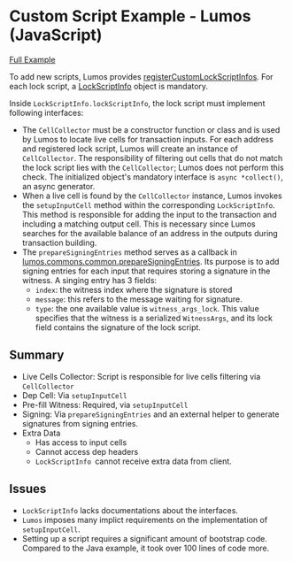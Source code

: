 # Custom Script Example - Lumos (JavaScript)

[Full Example](custom-script.test.js)

To add new scripts, Lumos provides [registerCustomLockScriptInfos]. For each lock script, a [LockScriptInfo] object is mandatory.

[registerCustomLockScriptInfos]: https://lumos-website-git-stable-magickbase.vercel.app/api/modules/common_scripts.html#registercustomlockscriptinfos-2
[LockScriptInfo]: https://lumos-website-git-stable-magickbase.vercel.app/api/interfaces/common_scripts.lockscriptinfo.html

Inside `LockScriptInfo.lockScriptInfo`, the lock script must implement following interfaces:

-   The `CellCollector` must be a constructor function or class and is used by Lumos to locate live cells for transaction inputs. For each address and registered lock script, Lumos will create an instance of `CellCollector`. The responsibility of filtering out cells that do not match the lock script lies with the `CellCollector`; Lumos does not perform this check. The initialized object's mandatory interface is `async *collect()`, an async generator.
-   When a live cell is found by the `CellCollector` instance, Lumos invokes the `setupInputCell` method within the corresponding `LockScriptInfo`. This method is responsible for adding the input to the transaction and including a matching output cell. This is necessary since Lumos searches for the available balance of an address in the outputs during transaction building.
-   The `prepareSigningEntries` method serves as a callback in [lumos.commons.common.prepareSigningEntries]. Its purpose is to add signing entries for each input that requires storing a signature in the witness. A singing entry has 3 fields:
    -   `index`: the witness index where the signature is stored
    -   `message`: this refers to the message waiting for signature.
    -   `type`: the one available value is `witness_args_lock`. This value specifies that the witness is a serialized `WitnessArgs`, and its lock field contains the signature of the lock script.

[lumos.commons.common.prepareSigningEntries]: https://lumos-website-git-stable-magickbase.vercel.app/api/modules/common_scripts.html#preparesigningentries-13

## Summary

-   Live Cells Collector: Script is responsible for live cells filtering via `CellCollector`
-   Dep Cell: Via `setupInputCell`
-   Pre-fill Witness: Required, via `setupInputCell`
-   Signing: Via `prepareSigningEntries` and an external helper to generate signatures from signing entries.
-   Extra Data
    -   Has access to input cells
    -   Cannot access dep headers
    -   `LockScriptInfo `cannot receive extra data from client.

## Issues

-   `LockScriptInfo` lacks documentations about the interfaces.
-   `Lumos` imposes many implict requirements on the implementation of `setupInputCell`.
-   Setting up a script requires a significant amount of bootstrap code. Compared to the Java example, it took over 100 lines of code more.
